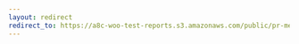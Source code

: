 ```yaml
---
layout: redirect
redirect_to: https://a8c-woo-test-reports.s3.amazonaws.com/public/pr-merge/39979/api/index.html
---
```

